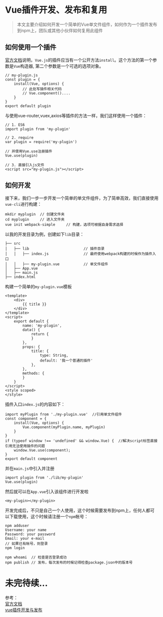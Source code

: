 # Vue插件开发、发布和复用   
> 本文主要介绍如何开发一个简单的Vue单文件组件，如何作为一个插件发布到npm上，团队或其他小伙伴如何复用此组件

## 如何使用一个插件  
[官方文档](https://cn.vuejs.org/v2/guide/plugins.html#开发插件)说明，`Vue.js`的插件应当有一个公开方法`install`。这个方法的第一个参数是`Vue`构造器, 第二个参数是一个可选的选项对象。

	// my-plugin.js
	const plugin = {
	    install(Vue, options) {
	    	// 此处写插件相关代码
	    	// Vue.component()....
	    }
	}
	export default plugin

与使用vue-router,vuex,axios等插件的方法一样，我们这样使用一个插件：

	// 1. ES6
	import plugin from 'my-plugin'

	// 2. require
	var plugin = require('my-plugin')

	// 并使用Vue.use注册插件
	Vue.use(plugin)

	// 3. 直接引入js文件
	<script src="my-plugin.js"></script>

## 如何开发  
接下来，我们一步一步开发一个简单的单文件组件，为了简单高效，我们直接使用`vue-cli`进行构建：
	
	mkdir myplugin	// 创建文件夹
	cd myplugin		// 进入文件夹
	vue init webpack-simple		// 构建，选项可根据自身需求选择

以我的开发目录为例，创建如下`lib`目录：

	├── src
	│   ├── lib                        	// 插件目录
	│   │   ├── index.js               	// 最终使用webpack构建的时候作为插件入口
	│   │   ├── my-plugin.vue   		// 单文件组件
	│   ├── App.vue
	│   ├── main.js
	├── index.html

构建一个简单的`my-plugin.vue`模板

	<template>
	    <div>
	        {{ title }}
	    </div>
	</template>
	<script>
		export default {
		    name: 'my-plugin',
		    data() {
		        return {
		        }
		    },
		    props: {
		        title: {
		            type: String,
		            default: '我一个普通的插件'
		        },
		    },
		    methods: {
		    }
		}
	</script>
	<style scoped>
	</style>

插件入口`index.js`的内容如下：

	import myPlugin from './my-plugin.vue'	//引用单文件组件
	const component = {
	    install(Vue, options) {
	        Vue.component(myPlugin.name, myPlugin)
	    }
	}
	if (typeof window !== 'undefined' && window.Vue) {	//解决script标签直接引用无法使用插件的问题
	    window.Vue.use(component);
	}
	export default component

并在`main.js`中引入并注册

	import plugin from './lib/my-plugin'
	Vue.use(plugin)

然后就可以在`App.vue`引入该组件进行开发啦

	<my-plugin></my-plugin>

开发完成后，不只是自己一个人使用，这个时候需要发布到npm上，任何人都可以下载使用，这个时候请注册一个`npm`帐号：

	npm adduser
	Username: your name
	Password: your password
	Email: your e-mail
	// 如果已有帐号，则登录
	npm login

	npm whoami	// 检查是否登录成功
	npm publish // 发布，每次发布的时候记得检查package.json中的版本号

# 未完待续...	

参考：  
[官方文档](https://cn.vuejs.org/v2/guide/plugins.html#开发插件)  
[vue插件开发与发布](http://www.jianshu.com/p/d6855556cd75)  